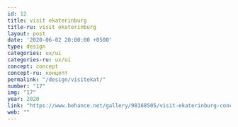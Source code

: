 ```yaml
---
id: 12
title: visit ekaterinburg
title-ru: visit ekaterinburg
layout: post
date: '2020-06-02 20:00:00 +0500'
type: design
categories: ux/ui
categories-ru: ux/ui
concept: concept
concept-ru: концепт
permalink: "/design/visitekat/"
number: "17"
img: "17"
year: 2020
link: "https://www.behance.net/gallery/98168505/visit-ekaterinburg-concept-mobile-app-for-tourists"
web: ""
---
```

